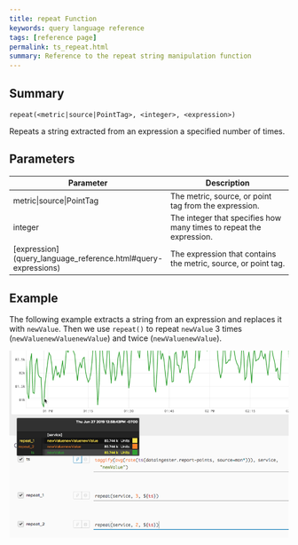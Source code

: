 ```yaml
---
title: repeat Function
keywords: query language reference
tags: [reference page]
permalink: ts_repeat.html
summary: Reference to the repeat string manipulation function
---
```

## Summary
```
repeat(<metric|source|PointTag>, <integer>, <expression>)
```
Repeats a string extracted from an expression a specified number of times.


## Parameters
<table style="width: 100%;">
<tbody>
<thead>
<tr><th width="30%">Parameter</th><th width="70%">Description</th></tr>
</thead>
<tr>
<td markdown="span">metric|source|PointTag</td>
<td>The metric, source, or point tag from the expression.</td></tr>
<tr>
<td markdown="span">integer</td>
<td>The integer that specifies how many times to repeat the expression. </td></tr>
<tr>
<td markdown="span"> [expression](query_language_reference.html#query-expressions)</td>
<td>The expression that contains the metric, source, or point tag.</td></tr>
</tbody>
</table>


## Example

The following example extracts a string from an expression and replaces it with `newValue`. Then we use `repeat()` to repeat `newValue` 3 times (`newValuenewValuenewValue`) and twice (`newValuenewValue`).



![ts repeat example](images/ts_repeat.png)

